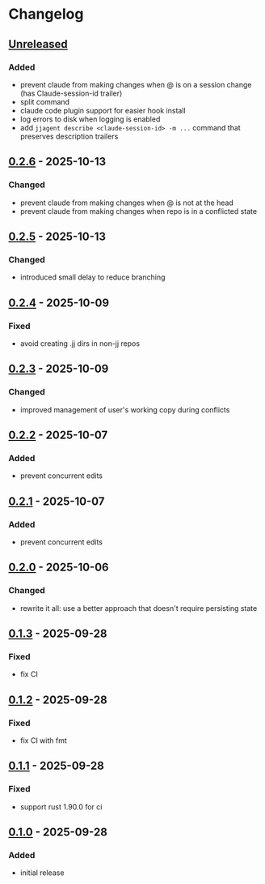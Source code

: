 # Changelog

## [Unreleased]

### Added

- prevent claude from making changes when @ is on a session change (has Claude-session-id trailer)
- split command
- claude code plugin support for easier hook install
- log errors to disk when logging is enabled
- add `jjagent describe <claude-session-id> -m ...` command that preserves description trailers

## [0.2.6] - 2025-10-13

### Changed

- prevent claude from making changes when @ is not at the head
- prevent claude from making changes when repo is in a conflicted state

## [0.2.5] - 2025-10-13

### Changed

- introduced small delay to reduce branching

## [0.2.4] - 2025-10-09

### Fixed

- avoid creating .jj dirs in non-jj repos

## [0.2.3] - 2025-10-09

### Changed

- improved management of user's working copy during conflicts

## [0.2.2] - 2025-10-07

### Added

- prevent concurrent edits

## [0.2.1] - 2025-10-07

### Added

- prevent concurrent edits

## [0.2.0] - 2025-10-06

### Changed

- rewrite it all: use a better approach that doesn't require persisting state

## [0.1.3] - 2025-09-28

### Fixed

- fix CI

## [0.1.2] - 2025-09-28

### Fixed

- fix CI with fmt

## [0.1.1] - 2025-09-28

### Fixed

- support rust 1.90.0 for ci

## [0.1.0] - 2025-09-28

### Added

- initial release

[Unreleased]: https://github.com/schpet/jjagent/compare/v0.2.6...HEAD
[0.2.6]: https://github.com/schpet/jjagent/compare/v0.2.5...v0.2.6
[0.2.5]: https://github.com/schpet/jjagent/compare/v0.2.4...v0.2.5
[0.2.4]: https://github.com/schpet/jjagent/compare/v0.2.3...v0.2.4
[0.2.3]: https://github.com/schpet/jjagent/compare/v0.2.2...v0.2.3
[0.2.2]: https://github.com/schpet/jjagent/compare/v0.2.1...v0.2.2
[0.2.1]: https://github.com/schpet/jjagent/compare/v0.2.0...v0.2.1
[0.2.0]: https://github.com/schpet/jjagent/compare/v0.1.3...v0.2.0
[0.1.3]: https://github.com/schpet/jjagent/compare/v0.1.2...v0.1.3
[0.1.2]: https://github.com/schpet/jjagent/compare/v0.1.1...v0.1.2
[0.1.1]: https://github.com/schpet/jjagent/compare/v0.1.0...v0.1.1
[0.1.0]: https://github.com/schpet/jjagent/releases/tag/v0.1.0
